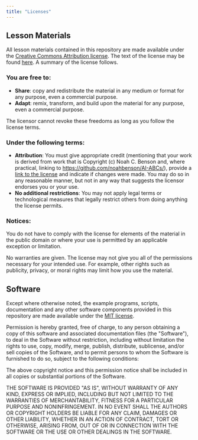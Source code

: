 ```yaml
---
title: "Licenses"
---
```


## Lesson Materials

All lesson materials contained in this repository are made available
under the [Creative Commons Attribution
license](https://creativecommons.org/licenses/by/4.0/). The text of
the license may be found
[here](https://creativecommons.org/licenses/by/4.0/legalcode). A
summary of the license follows.

### You are free to:

- **Share**: copy and redistribute the material in any medium or
  format for any purpose, even a commercial purpose.
- **Adapt**: remix, transform, and build upon the material for any purpose,
  even a commercial purpose.

The licensor cannot revoke these freedoms as long as you follow the license terms.

### Under the following terms:

- **Attribution**: You must give appropriate credit (mentioning that your work
  is derived from work that is Copyright (c) Noah C. Benson and, where
  practical, linking to <https://github.com/noahbenson/AI-ABCs/>), provide a
  [link to the license](https://creativecommons.org/licenses/by/4.0/) and
  indicate if changes were made. You may do so in any reasonable manner, but
  not in any way that suggests the licensor endorses you or your use.
- **No additional restrictions**: You may not apply legal terms or
  technological measures that legally restrict others from doing anything the
  license permits.

### Notices:

You do not have to comply with the license for elements of the material in
the public domain or where your use is permitted by an applicable exception
or limitation.

No warranties are given. The license may not give you all of the permissions
necessary for your intended use. For example, other rights such as publicity,
privacy, or moral rights may limit how you use the material.


## Software

Except where otherwise noted, the example programs, scripts, documentation and
any other software components provided in this repository are made available
under the [MIT license](https://opensource.org/licenses/mit-license.html).

Permission is hereby granted, free of charge, to any person obtaining a copy of
this software and associated documentation files (the "Software"), to deal in
the Software without restriction, including without limitation the rights to
use, copy, modify, merge, publish, distribute, sublicense, and/or sell copies
of the Software, and to permit persons to whom the Software is furnished to do
so, subject to the following conditions:

The above copyright notice and this permission notice shall be included in all
copies or substantial portions of the Software.

THE SOFTWARE IS PROVIDED "AS IS", WITHOUT WARRANTY OF ANY KIND, EXPRESS OR
IMPLIED, INCLUDING BUT NOT LIMITED TO THE WARRANTIES OF MERCHANTABILITY,
FITNESS FOR A PARTICULAR PURPOSE AND NONINFRINGEMENT. IN NO EVENT SHALL THE
AUTHORS OR COPYRIGHT HOLDERS BE LIABLE FOR ANY CLAIM, DAMAGES OR OTHER
LIABILITY, WHETHER IN AN ACTION OF CONTRACT, TORT OR OTHERWISE, ARISING FROM,
OUT OF OR IN CONNECTION WITH THE SOFTWARE OR THE USE OR OTHER DEALINGS IN THE
SOFTWARE.

